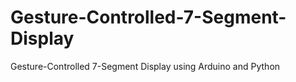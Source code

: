 # Gesture-Controlled-7-Segment-Display
Gesture-Controlled 7-Segment Display using Arduino and Python
